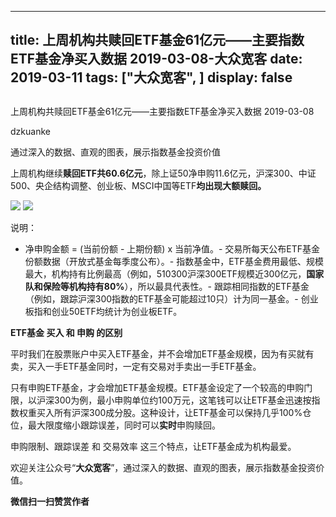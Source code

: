 
---
title:   上周机构共赎回ETF基金61亿元——主要指数ETF基金净买入数据 2019-03-08-大众宽客
date: 2019-03-11
tags: ["大众宽客", ]
display: false
---


## 



上周机构共赎回ETF基金61亿元——主要指数ETF基金净买入数据 2019-03-08




dzkuanke




通过深入的数据、直观的图表，展示指数基金投资价值


上周机构继续**赎回ETF共60.6亿元**，除上证50净申购11.6亿元，沪深300、中证500、央企结构调整、创业板、MSCI中国等ETF**均出现大额赎回。**



<img class="" data-copyright="0" data-ratio="0.704119850187266" data-s="300,640" src="https://mmbiz.qpic.cn/mmbiz_png/PKw3FQPmhIhq5lg8qY3QBBia0IEc5EjK21o2Fpgia1zm6K9YnHRicqolmsRf90zUWlCLS5JgKPfiamgmOR9g0w305w/640?wx_fmt=png" data-type="png" data-w="1068" style="white-space: normal;"/>



<img class="" data-copyright="0" data-ratio="0.7033582089552238" data-s="300,640" src="https://mmbiz.qpic.cn/mmbiz_png/PKw3FQPmhIhq5lg8qY3QBBia0IEc5EjK2jr7yEPRJxy1p9tgk7L0DjdibhdcJR28fsfnicsJ8l58jeMib9P5RtK5Ww/640?wx_fmt=png" data-type="png" data-w="1072" style=""/>





说明：
- 净申购金额 = (当前份额 - 上期份额) x 当前净值。- 交易所每天公布ETF基金份额数据（开放式基金每季度公布）。- 指数基金中，ETF基金费用最低、规模最大，机构持有比例最高（例如，510300沪深300ETF规模近300亿元，**国家队和保险等机构持有80%**），所以最具代表性。- 跟踪相同指数的ETF基金（例如，跟踪沪深300指数的ETF基金可能超过10只）计为同一基金。- 创业板指和创业50ETF均统计为创业板ETF。




**ETF基金 买入 和 申购 的区别**



平时我们在股票账户中买入ETF基金，并不会增加ETF基金规模，因为有买就有卖，买入一手ETF基金同时，一定有交易对手卖出一手ETF基金。



只有申购ETF基金，才会增加ETF基金规模。ETF基金设定了一个较高的申购门限，以沪深300为例，最小申购单位约100万元，这笔钱可以让ETF基金迅速按指数权重买入所有沪深300成分股。这种设计，让ETF基金可以保持几乎100%仓位，最大限度缩小跟踪误差，同时可以**实时**申购赎回。



申购限制、跟踪误差 和 交易效率 这三个特点，让ETF基金成为机构最爱。





欢迎关注公众号“**大众宽客**”，通过深入的数据、直观的图表，展示指数基金投资价值。




**微信扫一扫赞赏作者**













